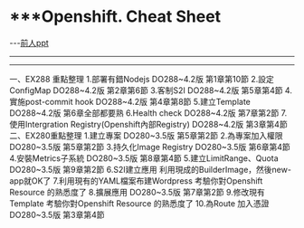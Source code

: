 # ***Openshift. Cheat Sheet

---[前人ppt](https://ibm.box.com/s/tazw31y9ez4ksayzwk5th571ljxdiwra)


---
***


一、EX288 重點整理
1.部署有錯Nodejs
DO288~4.2版 第1章第10節
2.設定ConfigMap
DO288~4.2版 第2章第6節
3.客制S2I
DO288~4.2版 第5章第4節
4.實施post-commit hook
DO288~4.2版 第4章第8節
5.建立Template
DO288~4.2版 第6章全部都要熟
6.Health check
DO288~4.2版 第7章第2節
7.使用Intergration Registry(Openshift內部Registry)
DO288~4.2版 第3章第4節
二、EX280重點整理
1.建立專案
DO280~3.5版 第5章第2節
2.為專案加入權限
DO280~3.5版 第5章第2節
3.持久化Image Registry
DO280~3.5版 第6章第4節
4.安裝Metrics子系統
DO280~3.5版 第8章第4節
5.建立LimitRange、Quota
DO280~3.5版 第9章第2節
6.S2I建立應用
利用現成的BuilderImage，然後new-app就OK了
7.利用現有的YAML檔案布建Wordpress
考驗你對Openshift Resource 的熟悉度了
8.擴展應用
DO280~3.5版 第7章第2節
9.修改現有Template
考驗你對Openshift Resource 的熟悉度了
10.為Route 加入憑證
DO280~3.5版 第3章第4節
